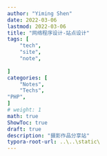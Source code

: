 ```yaml
---
author: "Yiming Shen"
date: 2022-03-06
lastmod: 2022-03-06
title: "网络程序设计-站点设计"
tags: [
    "tech",
    "site",
    "note",
    
]
categories: [
    "Notes",
    "Techs",
"PHP", 
]
# weight: 1
math: true
ShowToc: true
draft: true
description: "摄影作品分享站"
typora-root-url: ..\..\static\
---
```


